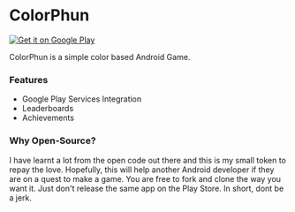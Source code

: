 
ColorPhun
===

<a href="https://play.google.com/store/apps/details?id=com.prakharme.prakharsriv.colorphun">
  <img alt="Get it on Google Play" src="http://developer.android.com/images/brand/en_generic_rgb_wo_45.png" />
</a>

ColorPhun is a simple color based Android Game.

### Features
- Google Play Services Integration
- Leaderboards
- Achievements

### Why Open-Source?

I have learnt a lot from the open code out there and this is my small token to repay the love. Hopefully, this will help another Android developer if they are on a quest to make a game.
You are free to fork and clone the way you want it. Just don't release the same app on the Play Store. In short, dont be a jerk.
